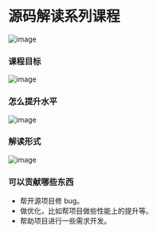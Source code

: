 # 源码解读系列课程
![image](https://user-images.githubusercontent.com/5234349/135604403-f4cc8f1e-6fc9-4cf5-b0d5-16f6771f1572.png)

### 课程目标
![image](https://user-images.githubusercontent.com/5234349/135604293-853828e8-af28-48e8-856b-782ae0a77d99.png)

### 怎么提升水平
![image](https://user-images.githubusercontent.com/5234349/135604623-891c55e7-d0b5-49cf-be50-c9a14e229255.png)

### 解读形式
![image](https://user-images.githubusercontent.com/5234349/135604831-7c169db1-be91-42cd-a4a7-f68e1e1614b0.png)

### 可以贡献哪些东西
* 帮开源项目修 bug。
* 做优化，比如帮项目做些性能上的提升等。
* 帮助项目进行一些需求开发。
